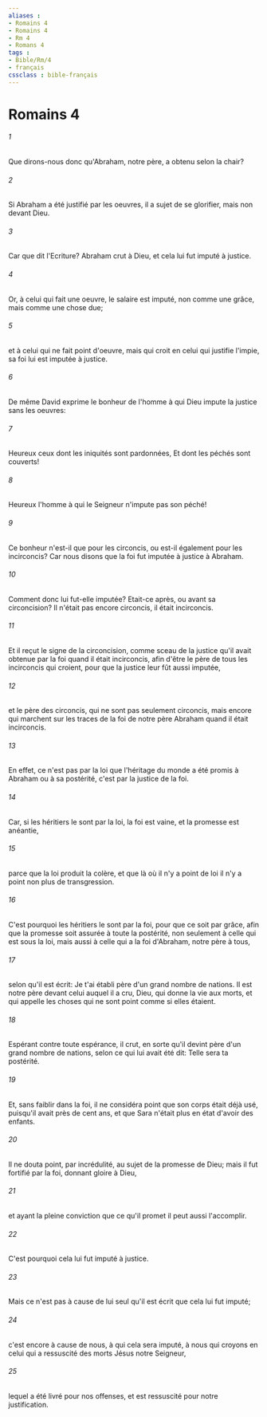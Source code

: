 ```yaml
---
aliases : 
- Romains 4
- Romains 4
- Rm 4
- Romans 4
tags : 
- Bible/Rm/4
- français
cssclass : bible-français
---
```


# Romains 4

###### 1
Que dirons-nous donc qu'Abraham, notre père, a obtenu selon la chair?
###### 2
Si Abraham a été justifié par les oeuvres, il a sujet de se glorifier, mais non devant Dieu.
###### 3
Car que dit l'Ecriture? Abraham crut à Dieu, et cela lui fut imputé à justice.
###### 4
Or, à celui qui fait une oeuvre, le salaire est imputé, non comme une grâce, mais comme une chose due;
###### 5
et à celui qui ne fait point d'oeuvre, mais qui croit en celui qui justifie l'impie, sa foi lui est imputée à justice.
###### 6
De même David exprime le bonheur de l'homme à qui Dieu impute la justice sans les oeuvres:
###### 7
Heureux ceux dont les iniquités sont pardonnées, Et dont les péchés sont couverts!
###### 8
Heureux l'homme à qui le Seigneur n'impute pas son péché!
###### 9
Ce bonheur n'est-il que pour les circoncis, ou est-il également pour les incirconcis? Car nous disons que la foi fut imputée à justice à Abraham.
###### 10
Comment donc lui fut-elle imputée? Etait-ce après, ou avant sa circoncision? Il n'était pas encore circoncis, il était incirconcis.
###### 11
Et il reçut le signe de la circoncision, comme sceau de la justice qu'il avait obtenue par la foi quand il était incirconcis, afin d'être le père de tous les incirconcis qui croient, pour que la justice leur fût aussi imputée,
###### 12
et le père des circoncis, qui ne sont pas seulement circoncis, mais encore qui marchent sur les traces de la foi de notre père Abraham quand il était incirconcis.
###### 13
En effet, ce n'est pas par la loi que l'héritage du monde a été promis à Abraham ou à sa postérité, c'est par la justice de la foi.
###### 14
Car, si les héritiers le sont par la loi, la foi est vaine, et la promesse est anéantie,
###### 15
parce que la loi produit la colère, et que là où il n'y a point de loi il n'y a point non plus de transgression.
###### 16
C'est pourquoi les héritiers le sont par la foi, pour que ce soit par grâce, afin que la promesse soit assurée à toute la postérité, non seulement à celle qui est sous la loi, mais aussi à celle qui a la foi d'Abraham, notre père à tous,
###### 17
selon qu'il est écrit: Je t'ai établi père d'un grand nombre de nations. Il est notre père devant celui auquel il a cru, Dieu, qui donne la vie aux morts, et qui appelle les choses qui ne sont point comme si elles étaient.
###### 18
Espérant contre toute espérance, il crut, en sorte qu'il devint père d'un grand nombre de nations, selon ce qui lui avait été dit: Telle sera ta postérité.
###### 19
Et, sans faiblir dans la foi, il ne considéra point que son corps était déjà usé, puisqu'il avait près de cent ans, et que Sara n'était plus en état d'avoir des enfants.
###### 20
Il ne douta point, par incrédulité, au sujet de la promesse de Dieu; mais il fut fortifié par la foi, donnant gloire à Dieu,
###### 21
et ayant la pleine conviction que ce qu'il promet il peut aussi l'accomplir.
###### 22
C'est pourquoi cela lui fut imputé à justice.
###### 23
Mais ce n'est pas à cause de lui seul qu'il est écrit que cela lui fut imputé;
###### 24
c'est encore à cause de nous, à qui cela sera imputé, à nous qui croyons en celui qui a ressuscité des morts Jésus notre Seigneur,
###### 25
lequel a été livré pour nos offenses, et est ressuscité pour notre justification.
